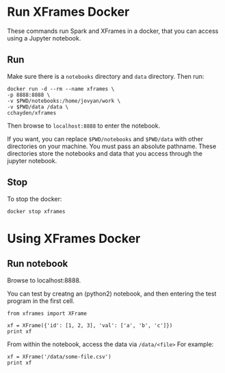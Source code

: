 Run XFrames Docker
==================

These commands run Spark and XFrames in a docker,
that you can access using a Jupyter notebook.

Run
---
Make sure there is a `notebooks` directory and `data` directory.
Then run:

    docker run -d --rm --name xframes \
    -p 8888:8888 \
    -v $PWD/notebooks:/home/jovyan/work \
    -v $PWD/data /data \
    cchayden/xframes
    
Then browse to `localhost:8888` to enter the notebook.

If you want, you can replace `$PWD/notebooks` and `$PWD/data` with
other directories on your machine.  You must pass an absolute pathname.
These directories store the notebooks and data that you access
through the jupyter notebook.

Stop
----
To stop the docker:

    docker stop xframes

Using XFrames Docker
====================

Run notebook
------------
Browse to localhost:8888.

You can test by creatng an (python2) notebook, and then
entering the test program in the first cell.

    from xframes import XFrame

    xf = XFrame({'id': [1, 2, 3], 'val': ['a', 'b', 'c']})
    print xf

From within the notebook, access the data via `/data/<file>`
For example:

    xf = XFrame('/data/some-file.csv')
    print xf
